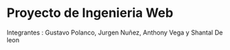 # Proyecto de Ingenieria Web
Integrantes : Gustavo Polanco, Jurgen Nuñez, Anthony Vega y Shantal De leon
